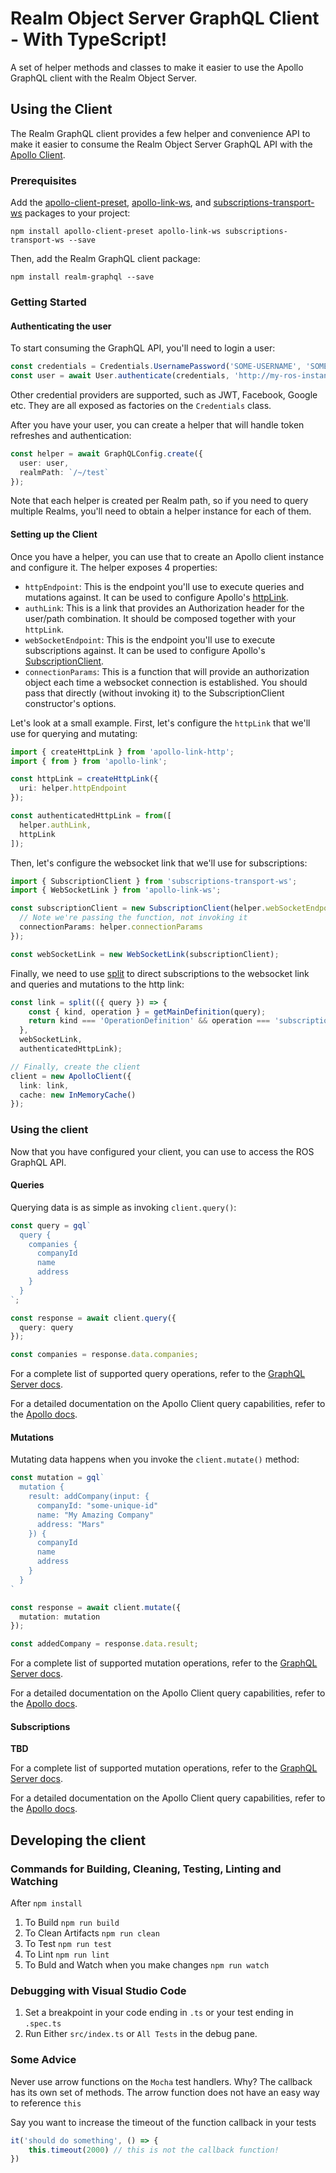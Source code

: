 # Realm Object Server GraphQL Client - With TypeScript!

A set of helper methods and classes to make it easier to use the Apollo GraphQL client with the Realm Object Server.

## Using the Client

The Realm GraphQL client provides a few helper and convenience API to make it easier to consume the Realm Object Server GraphQL API with the [Apollo Client](https://www.apollographql.com/client).

### Prerequisites

Add the [apollo-client-preset](https://www.npmjs.com/package/apollo-client-preset), [apollo-link-ws](https://www.npmjs.com/package/apollo-link-ws), and [subscriptions-transport-ws](https://www.npmjs.com/package/subscriptions-transport-ws) packages to your project:

```
npm install apollo-client-preset apollo-link-ws subscriptions-transport-ws --save
```

Then, add the Realm GraphQL client package:

```
npm install realm-graphql --save
```

### Getting Started

#### Authenticating the user

To start consuming the GraphQL API, you'll need to login a user:

```ts
const credentials = Credentials.UsernamePassword('SOME-USERNAME', 'SOME-PASSWORD');
const user = await User.authenticate(credentials, 'http://my-ros-instance:9080');
```

Other credential providers are supported, such as JWT, Facebook, Google etc. They are all exposed as factories on the `Credentials` class.

After you have your user, you can create a helper that will handle token refreshes and authentication:

```ts
const helper = await GraphQLConfig.create({ 
  user: user,
  realmPath: `/~/test`
});
```

Note that each helper is created per Realm path, so if you need to query multiple Realms, you'll need to obtain a helper instance for each of them.

#### Setting up the Client

Once you have a helper, you can use that to create an Apollo client instance and configure it. The helper exposes 4 properties:

- `httpEndpoint`: This is the endpoint you'll use to execute queries and mutations against. It can be used to configure Apollo's [httpLink](https://www.apollographql.com/docs/link/links/http.html).
- `authLink`: This is a link that provides an Authorization header for the user/path combination. It should be composed together with your `httpLink`.
- `webSocketEndpoint`: This is the endpoint you'll use to execute subscriptions against. It can be used to configure Apollo's [SubscriptionClient](https://www.apollographql.com/docs/link/links/ws.html#Usage).
- `connectionParams`: This is a function that will provide an authorization object each time a websocket connection is established. You should pass that directly (without invoking it) to the SubscriptionClient constructor's options.

Let's look at a small example. First, let's configure the `httpLink` that we'll use for querying and mutating:

```ts
import { createHttpLink } from 'apollo-link-http';
import { from } from 'apollo-link';

const httpLink = createHttpLink({
  uri: helper.httpEndpoint
});

const authenticatedHttpLink = from([
  helper.authLink,
  httpLink
]);
```

Then, let's configure the websocket link that we'll use for subscriptions:

```ts
import { SubscriptionClient } from 'subscriptions-transport-ws';
import { WebSocketLink } from 'apollo-link-ws';

const subscriptionClient = new SubscriptionClient(helper.webSocketEndpoint, {
  // Note we're passing the function, not invoking it
  connectionParams: helper.connectionParams
});

const webSocketLink = new WebSocketLink(subscriptionClient);
```

Finally, we need to use [split](https://www.apollographql.com/docs/link/composition.html#directional) to direct subscriptions to the websocket link and queries and mutations to the http link:

```ts
const link = split(({ query }) => {
    const { kind, operation } = getMainDefinition(query);
    return kind === 'OperationDefinition' && operation === 'subscription';
  },
  webSocketLink,
  authenticatedHttpLink);

// Finally, create the client
client = new ApolloClient({
  link: link,
  cache: new InMemoryCache()
});
```

### Using the client

Now that you have configured your client, you can use to access the ROS GraphQL API.

#### Queries

Querying data is as simple as invoking `client.query()`:

```ts
const query = gql`
  query {
    companies {
      companyId
      name
      address
    }
  }
`;

const response = await client.query({
  query: query
});

const companies = response.data.companies;
```

For a complete list of supported query operations, refer to the [GraphQL Server docs](https://github.com/realm/realm-object-server-graphql#querying).

For a detailed documentation on the Apollo Client query capabilities, refer to the [Apollo docs](https://www.apollographql.com/docs/angular/basics/queries.html).

#### Mutations

Mutating data happens when you invoke the `client.mutate()` method:

```ts
const mutation = gql`
  mutation {
    result: addCompany(input: {
      companyId: "some-unique-id"
      name: "My Amazing Company"
      address: "Mars"
    }) {
      companyId
      name
      address
    }
  }
`

const response = await client.mutate({
  mutation: mutation
});

const addedCompany = response.data.result;
```

For a complete list of supported mutation operations, refer to the [GraphQL Server docs](https://github.com/realm/realm-object-server-graphql#mutating).

For a detailed documentation on the Apollo Client query capabilities, refer to the [Apollo docs](https://www.apollographql.com/docs/angular/basics/mutations.html).

#### Subscriptions

**TBD**

For a complete list of supported mutation operations, refer to the [GraphQL Server docs](https://github.com/realm/realm-object-server-graphql#subscribing).

For a detailed documentation on the Apollo Client query capabilities, refer to the [Apollo docs](https://www.apollographql.com/docs/angular/features/subscriptions.html).


## Developing the client

### Commands for Building, Cleaning, Testing, Linting and Watching

After `npm install`

1. To Build `npm run build`
2. To Clean Artifacts `npm run clean`
3. To Test `npm run test`
4. To Lint `npm run lint`
5. To Buld and Watch when you make changes `npm run watch`

### Debugging with Visual Studio Code

1. Set a breakpoint in your code ending in `.ts` or your test ending in `.spec.ts`
2. Run Either `src/index.ts` or `All Tests` in the debug pane. 

### Some Advice

Never use arrow functions on the `Mocha` test handlers. Why? The callback has its own set of methods. The arrow function does not have an easy way to reference `this`

Say you want to increase the timeout of the function callback in your tests

```javascript
it('should do something', () => {
    this.timeout(2000) // this is not the callback function!
})
```
